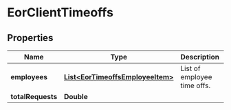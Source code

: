 

# EorClientTimeoffs


## Properties

| Name | Type | Description | Notes |
|------------ | ------------- | ------------- | -------------|
|**employees** | [**List&lt;EorTimeoffsEmployeeItem&gt;**](EorTimeoffsEmployeeItem.md) | List of employee time offs. |  |
|**totalRequests** | **Double** |  |  |



